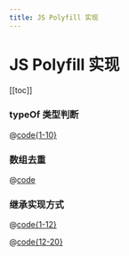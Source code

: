 ```yaml
---
title: JS Polyfill 实现
---
```


# JS Polyfill 实现

[[toc]]

### typeOf 类型判断

@[code{1-10}](@src/js/polyfill/typeOf.js)

### 数组去重

@[code](@src/js/polyfill/unique.js)

### 继承实现方式

<CodeGroup>
<CodeGroupItem title="filter实现" active>

@[code{1-12}](@src/js/polyfill/unique.js)

  </CodeGroupItem>

  <CodeGroupItem title="扩展运算符+Set实现">

@[code{12-20}](@src/js/polyfill/unique.js)

  </CodeGroupItem>
</CodeGroup>
